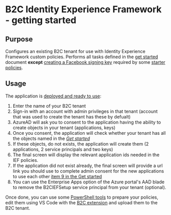 # B2C Identity Experience Framework - getting started

## Purpose
Configures an existing B2C tenant for use with Identity Experience Framework custom policies. Performs all
tasks defined in the [get started](https://docs.microsoft.com/en-us/azure/active-directory-b2c/custom-policy-get-started?tabs=applications)
document **except** [creating a Facebook signing key](https://docs.microsoft.com/en-us/azure/active-directory-b2c/custom-policy-get-started?tabs=applications#create-the-facebook-key) 
required by some [starter policies](https://github.com/Azure-Samples/active-directory-b2c-custom-policy-starterpack).

## Usage
The application is [deployed and ready to use](https://b2ciefsetup.azurewebsites.net):
1. Enter the name of your B2C tenant
2. Sign-in with an account with admin privileges in that tenant (account that was used to create the tenant has these by defualt)
3. AzureAD will ask you to consent to the application having the ability to create objects in your tenant (applications, keys)
4. Once you consent, the application will check whether your tenant has all the objects named in the [*Get started*](https://docs.microsoft.com/en-us/azure/active-directory-b2c/custom-policy-get-started?tabs=applications)
5. If these objects, do not exists, the application will create them (2 applications, 2 service principals and two keys)
6. The final screen will display the relevant application ids needed in the IEF policies. 
7. If the application did not exist already, the final screen will provide a url link you should use to complete
admin consent for the new applications to use each other [item 9 in the Get started](https://docs.microsoft.com/en-us/azure/active-directory-b2c/custom-policy-get-started?tabs=applications#register-the-proxyidentityexperienceframework-application)
8. You can use the Enterprise Apps option of the Azure portal's AAD blade to remove the B2CIEFSetup service principal
from your tenant (optional).

Once done, you can use some [PowerShell tools](https://github.com/mrochon/b2cief-upload) to prepare your policies, edit them
using VS Code with the [B2C extension](https://github.com/azure-ad-b2c/vscode-extension) and upload them to the B2C tenant.

